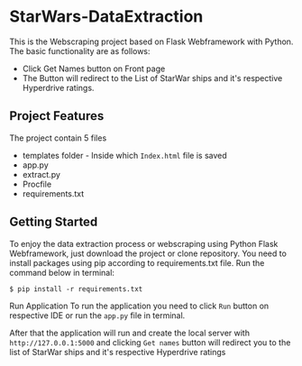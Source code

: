 # StarWars-DataExtraction

This is the Webscraping project based on Flask Webframework with Python. The basic functionality are as follows:

* Click Get Names button on Front page
* The Button will redirect to the List of StarWar ships and it's respective Hyperdrive ratings.


## Project Features

The project contain 5 files
* templates folder - Inside which `Index.html` file is saved
* app.py
* extract.py
* Procfile
* requirements.txt

## Getting Started
To enjoy the data extraction process or webscraping using Python Flask Webframework, just download the project or clone repository. You need to install packages using pip according to requirements.txt file. Run the command below in terminal:

`$ pip install -r requirements.txt`

Run Application
To run the application you need to click `Run` button on respective IDE or run the `app.py` file in terminal.

After that the application will run and create the local server with `http://127.0.0.1:5000` and clicking `Get names` button will redirect you to the list of StarWar ships and it's respective Hyperdrive ratings
